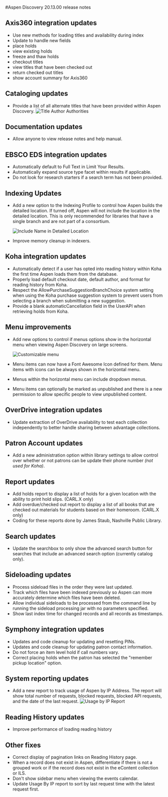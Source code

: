 #Aspen Discovery 20.13.00 release notes
## Axis360 integration updates
- Use new methods for loading titles and availability during index
- Update to handle new fields 
- place holds
- view existing holds
- freeze and thaw holds
- checkout titles
- view titles that have been checked out
- return checked out titles
- show account summary for Axis360

## Cataloging updates
- Provide a list of all alternate titles that have been provided within Aspen Discovery.
  ![Title Author Authorities](/release_notes/images/20_13_00_title_author_authorities.png) 

## Documentation updates
- Allow anyone to view release notes and help manual. 

## EBSCO EDS integration updates
- Automatically default to Full Text in Limit Your Results. 
- Automatically expand source type facet within results if applicable. 
- Do not look for research starters if a search term has not been provided. 

## Indexing Updates 
- Add a new option to the Indexing Profile to control how Aspen builds the detailed location.  If turned off, Aspen will not include the location in the detailed location. This is only recommended for libraries that have a single branch and are not part of a consortium. 

  ![Include Name in Detailed Location](/release_notes/images/20_13_00_include_name_in_detailed_location.png)
- Improve memory cleanup in indexers.  
  
## Koha integration updates
- Automatically detect if a user has opted into reading history within Koha the first time Aspen loads them from the database.  
- Properly load default checkout date, default author, and format for reading history from Koha.
- Respect the AllowPurchaseSuggestionBranchChoice system setting when using the Koha purchase suggestion system to prevent users from selecting a branch when submitting a new suggestion. 
- Provide a blank automaticCancellation field in the UserAPI when retrieving holds from Koha. 

## Menu improvements
- Add new options to control if menus options show in the horizontal menu when viewing Aspen Discovery on large screens.

  ![Customizable menu](/release_notes/images/20_13_00_customizable_menu.png) 
- Menu items can now have a Font Awesome Icon defined for them. Menu items with icons can be always shown in the horizontal menu. 
- Menus within the horizontal menu can include dropdown menus.
- Menu items can optionally be marked as unpublished and there is a new permission to allow specific people to view unpublished content.
 
## OverDrive integration updates
- Update extraction of OverDrive availability to test each collection independently to better handle sharing between advantage collections. 

## Patron Account updates
- Add a new administration option within library settings to allow control over whether or not patrons can be update their phone number _(not used for Koha)_.  

## Report updates
- Add holds report to display a list of holds for a given location with the ability to print hold slips. (CARL.X only) 
- Add overdue/checked out report to display a list of all books that are checked out materials for students based on their homeroom. (CARL.X only)
- Coding for these reports done by James Staub, Nashville Public Library.   

## Search updates
- Update the searchbox to only show the advanced search button for searches that include an advanced search option (currently catalog only).

## Sideloading updates
- Process sideload files in the order they were last updated. 
- Track which files have been indexed previously so Aspen can more accurately determine which files have been deleted.
- Allow individual sideloads to be processed from the command line by running the sideload processing jar with no parameters specified.  
- Show last index time for changed records and all records as timestamps. 

## Symphony integration updates
- Updates and code cleanup for updating and resetting PINs. 
- Updates and code cleanup for updating patron contact information.
- Do not force an item level hold if call numbers vary. 
- Correct placing holds when the patron has selected the "remember pickup location" option. 

## System reporting updates
- Add a new report to track usage of Aspen by IP Address. The report will show total number of requests, blocked requests, blocked API requests, and the date of the last request. 
  ![Usage by IP Report](/release_notes/images/20_13_00_usage_by_ip.png) 

## Reading History updates
- Improve performance of loading reading history

## Other fixes
- Correct display of pagination links on Reading History page.
- When a record does not exist in Aspen, differentiate if there is not a grouped work or if the record does not exist in the eContent collection or ILS.  
- Don't show sidebar menu when viewing the events calendar. 
- Update Usage By IP report to sort by last request time with the latest request first.
